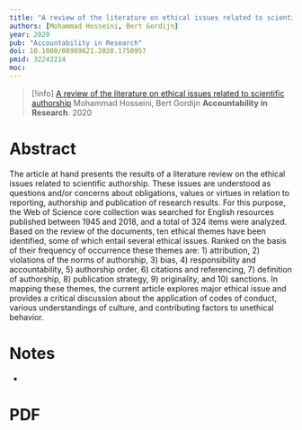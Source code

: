 ```yaml
---
title: "A review of the literature on ethical issues related to scientific authorship"
authors: [Mohammad Hosseini, Bert Gordijn]
year: 2020
pub: "Accountability in Research"
doi: 10.1080/08989621.2020.1750957
pmid: 32243214
moc: 
---
```

>[!info]
[A review of the literature on ethical issues related to scientific authorship](https://pubmed.ncbi.nlm.nih.gov/32243214/)
Mohammad Hosseini, Bert Gordijn
**Accountability in Research**. 2020

# Abstract
The article at hand presents the results of a literature review on the ethical issues related to scientific authorship. These issues are understood as questions and/or concerns about obligations, values or virtues in relation to reporting, authorship and publication of research results. For this purpose, the Web of Science core collection was searched for English resources published between 1945 and 2018, and a total of 324 items were analyzed. Based on the review of the documents, ten ethical themes have been identified, some of which entail several ethical issues. Ranked on the basis of their frequency of occurrence these themes are: 1) attribution, 2) violations of the norms of authorship, 3) bias, 4) responsibility and accountability, 5) authorship order, 6) citations and referencing, 7) definition of authorship, 8) publication strategy, 9) originality, and 10) sanctions. In mapping these themes, the current article explores major ethical issue and provides a critical discussion about the application of codes of conduct, various understandings of culture, and contributing factors to unethical behavior.

# Notes
- 

# PDF
